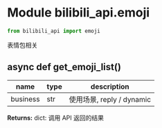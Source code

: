 # Module bilibili_api.emoji

``` python
from bilibili_api import emoji
```

表情包相关

## async def get_emoji_list()

| name | type | description |
| - | - | - |
| business | str | 使用场景, reply / dynamic |

**Returns:** dict: 调用 API 返回的结果
